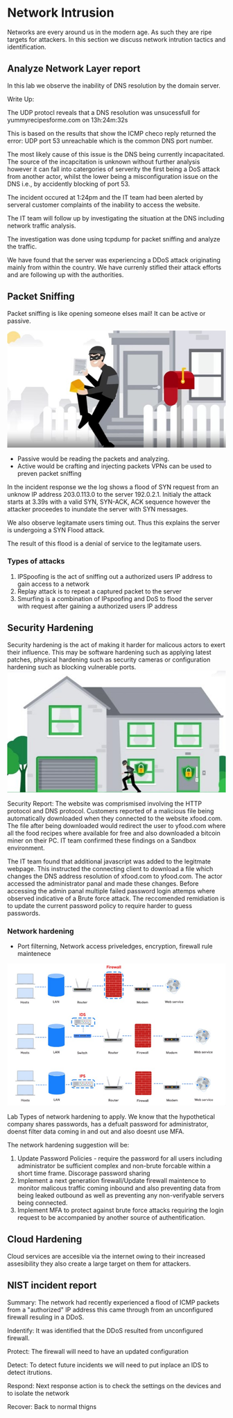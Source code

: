 # Network Intrusion

Networks are every around us in the modern age. As such they are ripe targets for attackers. In this section we discuss network intrution tactics and identification.

## Analyze Network Layer report
In this lab we observe the inability of DNS resolution by the domain server.

Write Up:

The UDP protocl reveals that a DNS resolution was unsucessfull for yummyrecipesforme.com on 13h:24m:32s 

This is based on the results that show the ICMP checo reply returned the error: UDP port 53 unreachable which is the common DNS port number.

The most likely cause of this issue is the DNS being currently incapacitated. The source of the incapcitation is unknown without further analysis however it can fall into catergories of serverity the first being a DoS attack from another actor, whilst the lower being a misconfiguration issue on the DNS i.e., by accidently blocking of port 53.

The incident occured at 1:24pm and the IT team had been alerted by serveral customer complaints of the inability to access the website.

The IT team will follow up by investigating the situation at the DNS including network traffic analysis. 

The investigation was done using tcpdump for packet sniffing and analyze the traffic.

We have found that the server was experiencing a DDoS attack originating mainly from within the country. We have currenly stifled their attack efforts and are following up with the authorities.

## Packet Sniffing
Packet sniffing is like opening someone elses mail! It can be active or passive.

![packet_sniffing](./packetsniff.jpg)

- Passive would be reading the packets and analyzing. 
- Active would be crafting and injecting packets
VPNs can be used to preven packet sniffing


In the incident response we the log shows a flood of SYN request from an unknow IP address 203.0.113.0 to the server 192.0.2.1.
Initialy the attack starts at 3.39s with a valid SYN, SYN-ACK, ACK sequence however the attacker proceedes to inundate the server with SYN messages.

We also observe legitamate users timing out. Thus this explains the server is undergoing a SYN Flood attack.

The result of this flood is a denial of service to the legitamate users.

### Types of attacks

1. IPSpoofing is the act of sniffing out a authorized users IP address to gain access to a network
2. Replay attack is to repeat a captured packet to the server
3. Smurfing is a combination of IPspoofing and DoS to flood the server with request after gaining a authorized users IP address

## Security Hardening

Security hardening is the act of making it harder for malicous actors to exert their influence. This may be software hardening such as applying latest patches, physical hardening such as security cameras or configuration hardening such as blocking vulnerable ports.
![hardening](./hardening.jpg)

Security Report:
The website was comprismised involving the HTTP protocol and DNS protocol. Customers reported of a malicious file being automatically downloaded when they connected to the website xfood.com. The file after being downloaded would redirect the user to yfood.com where all the food recipes where available for free and also downloaded a bitcoin miner on their PC. IT team confirmed these findings on a Sandbox environment. 

The IT team found that additional javascript was added to the legitmate webpage. This instructed the connecting client to download a file which changes the DNS address resolution of xfood.com to yfood.com. The actor accessed the administrator panal and made these changes. Before accessing the admin panal multiple failed password login attemps where  observed indicative of a Brute force attack.
The reccomended remidiation is to update the current password policy to require harder to guess passwords.


### Network hardening
- Port filterning, Network access priveledges, encryption, firewall rule maintenece

![networkhard](./networkhard.jpg)

Lab Types of network hardening to apply. We know that the hypothetical company shares passwords, has a defualt password for administrator, doenst filter data coming in and out and also doesnt use MFA.

The network hardening suggestion will be:
1. Update Password Policies - require the password for all users including administrator be sufficient complex and non-brute forcable within a short time frame. Discorage password sharing
2. Implement a next generation firewall/Update firewall maintence to monitor malicous traffic coming inbound and also preventing data from being leaked outbound as well as preventing any non-verifyable servers being connected.
3. Implement MFA to protect against brute force attacks requiring the login request to be accompanied by another source of authentification.

## Cloud Hardening
Cloud services are accesible via the internet owing to their increased assesibility they also create a large target on them for attackers.


## NIST incident report
Summary: The network had recently experienced a flood of ICMP packets from a "authorized" IP address this came through from an unconfigured firewall resuling in a DDoS.

Indentify: It was identified that the DDoS resulted from unconfigured firewall. 

Protect: The firewall will need to have an updated configuration

Detect: To detect future incidents we will need to put inplace an IDS to detect itrutions.

Respond: Next response action is to check the settings on the devices and to isolate the network

Recover: Back to normal thigns
